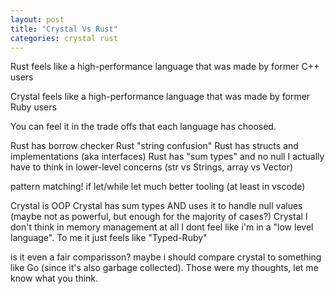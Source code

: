 ```yaml
---
layout: post
title: "Crystal Vs Rust"
categories: crystal rust
---
```


Rust feels like a high-performance language that was made by former C++ users

Crystal feels like a high-performance language that was made by former Ruby users

You can feel it in the trade offs that each language has choosed.

Rust has borrow checker
Rust "string confusion"
Rust has structs and implementations (aka interfaces)
Rust has "sum types" and no null
I actually have to think in lower-level concerns (str vs Strings, array vs Vector)

pattern matching!
  if let/while let
much better tooling (at least in vscode)

Crystal is OOP
Crystal has sum types AND uses it to handle null values (maybe not as powerful, but enough for the majority of cases?)
Crystal I don't think in memory management at all
I dont feel like i'm in a "low level language". To me it just feels like "Typed-Ruby"

is it even a fair comparisson? maybe i should compare crystal to something like
Go (since it's also garbage collected). Those were my thoughts, let me know what you think.

